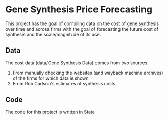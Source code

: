# Gene Synthesis Price Forecasting

This project has the goal of compiling data on the cost of gene synthesis over time and across firms with the goal of forecasting the future cost of
synthesis and the scale/magnitude of its use.

## Data
The cost data (data/Gene Synthesis Data) comes from two sources: 
1) From manually checking the websites (and wayback machine archives) of the firms for which data is shown
2) From Rob Carlson's estimates of synthesis costs

## Code
The code for this project is written in Stata
